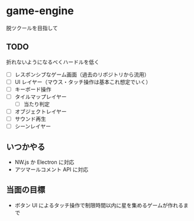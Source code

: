 # game-engine

脱ツクールを目指して

## TODO

折れないようになるべくハードルを低く

- [ ] レスポンシブなゲーム画面（過去のリポジトリから流用）
- [ ] UI レイヤー（マウス・タッチ操作は基本これ想定でいく）
- [ ] キーボード操作
- [ ] タイルマップレイヤー
  - [ ] 当たり判定
- [ ] オブジェクトレイヤー
- [ ] サウンド再生
- [ ] シーンレイヤー

## いつかやる

- NW.js か Electron に対応
- アツマールコメント API に対応

## 当面の目標

- ボタン UI によるタッチ操作で制限時間以内に星を集めるゲームが作れるまで
